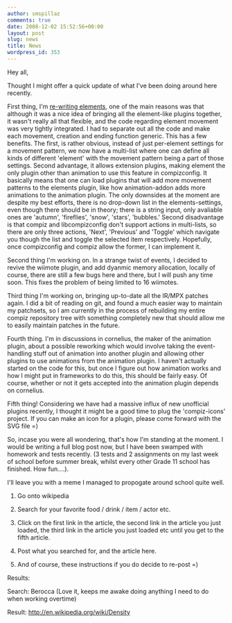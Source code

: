 ```yaml
---
author: smspillaz
comments: true
date: 2008-12-02 15:52:56+00:00
layout: post
slug: news
title: News
wordpress_id: 353
---
```


Hey all,

Thought I might offer a quick update of what I've been doing around here recently.

First thing, I'm [re-writing elements](http://cgit.compiz-fusion.org/~smspillaz/elements-extendable/), one of the main reasons was that although it was a nice idea of bringing all the element-like plugins together, it wasn't really all that flexible, and the code regarding element movement was very tightly integrated. I had to separate out all the code and make each movement, creation and ending function generic. This has a few benefits. The first, is rather obvious, instead of just per-element settings for a movement pattern, we now have a multi-list where one can define all kinds of different 'element' with the movement pattern being a part of those settings. Second advantage, it allows extension plugins, making element the only plugin other than animation to use this feature in compizconfig. It basically means that one can load plugins that will add more movement patterns to the elements plugin, like how animation-addon adds more animations to the animation plugin. The only downsides at the moment are despite my best efforts, there is no drop-down list in the elements-settings, even though there should be in theory; there is a string input, only avaliable ones are 'autumn', 'fireflies', 'snow', 'stars', 'bubbles.' Second disadvantage is that compiz and libcompizconfig don't support actions in multi-lists, so there are only three actions, 'Next', 'Previous' and 'Toggle' which navigate you though the list and toggle the selected item respectively. Hopefully, once compizconfig and compiz allow the former, I can implement it.

Second thing I'm working on. In a strange twist of events, I decided to revive the wiimote plugin, and add dyanmic memory allocation, locally of course, there are still a few bugs here and there, but I will push any time soon. This fixes the problem of being limited to 16 wiimotes.

Third thing I'm working on, bringing up-to-date all the IR/MPX patches again. I did a bit of reading on git, and found a much easier way to maintain my patchsets, so I am currently in the process of rebuilding my entire compiz repository tree with something completely new that should allow me to easily maintain patches in the future.

Fourth thing. I'm in discussions in cornelius, the maker of the animation plugin, about a possible reworking which would involve taking the event-handling stuff out of animation into another plugin and allowing other plugins to use animations from the animation plugin. I haven't actually started on the code for this, but once I figure out how animation works and how I might put in frameworks to do this, this should be fairly easy. Of course, whether or not it gets accepted into the animation plugin depends on cornelius.

Fifth thing! Considering we have had a massive influx of new unofficial plugins recently, I thought it might be a good time to plug the 'compiz-icons' project. If you can make an icon for a plugin, please come forward with the SVG file =)

So, incase you were all wondering, that's how I'm standing at the moment. I would be writing a full blog post now, but I have been swamped with homework and tests recently. (3 tests and 2 assignments on my last week of school before summer break, whilst every other Grade 11 school has finished. How fun....).

I'll leave you with a meme I managed to propogate around school quite well.

1) Go onto wikipedia

2) Search for your favorite food / drink / item / actor etc.

3) Click on the first link in the article, the second link in the article you just loaded, the third link in the article you just loaded etc until you get to the fifth article.

4) Post what you searched for, and the article here.

5) And of course, these instructions if you do decide to re-post =)

Results:

Search: Berocca (Love it, keeps me awake doing anything I need to do when working overtime)

Result: http://en.wikipedia.org/wiki/Density
